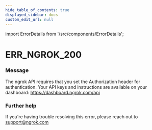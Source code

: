 ```yaml
---
hide_table_of_contents: true
displayed_sidebar: docs
custom_edit_url: null
---
```


import ErrorDetails from '/src/components/ErrorDetails';

# ERR_NGROK_200

### Message
The ngrok API requires that you set the Authorization header for authentication. Your API keys and instructions are available on your dashboard: https://dashboard.ngrok.com/api

### Further help
If you're having trouble resolving this error, please reach out to [support@ngrok.com](mailto:support@ngrok.com?subject=Help%20with%20ERR_NGROK_200)

<ErrorDetails error='err_ngrok_200' />
